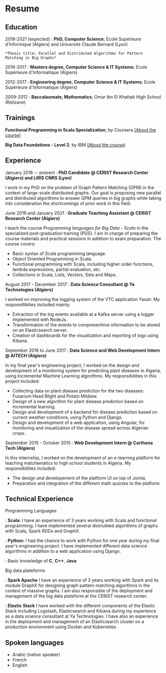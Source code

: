 # Resume

## Education

2018-2021 (expected)
:   **PhD, Computer Science**; Ecole Supérieure d'Informique (Algiers) and Université Claude Bernard (Lyon)

    *Thesis title: Parallel and Distributed Algorithms for Pattern Matching in Big Graphs*

2016-2017
:   **Masters degree, Computer Science & IT Systems**; Ecole Supérieure d'Informatique (Algiers)

2012-2017
:   **Engineering degree, Computer Science & IT Systems**; Ecole Supérieure d'Informatique (Algiers)

2009-2012
:   **Baccalaureate, Mathematics**; Omar Ibn El Khattab High School (Relizane)

## Trainings

**Functional Programming in Scala Specialization**; by Coursera [(About the course)](https://www.coursera.org/account/accomplishments/specialization/J5NVMSFADNYF)

**Big Data Foundations - Level 2**; by IBM [(About the course)](https://www.youracclaim.com/badges/5e7d8d0b-f80e-4e70-a236-6d6e6f645023)


## Experience

January 2018 -- present
:  **PhD Candidate @ CERIST Research Center (Algiers) and LIRIS CNRS (Lyon)**

   I work in my PhD on the problem of Graph Pattern Matching (GPM) in the context of large-scale distributed graphs. Our goal is proposing new parallel and distributed algorithms to answer GPM queries in big graphs while taking into consideration the shortcomings of prior work in this field. 

June 2019 and January 2021
:  **Graduate Teaching Assistant @ CERIST Research Center (Algiers)**

   I teach the course *Programming languages for Big Data - Scala* in the specialized post-graduation training (PGS). I am in charge of preparing the course materials and practical sessions in addition to exam preparation. The course covers:

   * Basic syntax of Scala programming language.
   * Object Oriented Programming in Scala.
   * Functional programming with Scala, including higher order functions, lambda expressions, partial evaluation, etc.
   * Collections in Scala, Lists, Vectors, Sets and Maps.

August 2017 - December 2017
:  **Data Science Consultant @ Ya Technologies (Algiers)**

   I worked on improving the logging system of the VTC application Yassir. My responsitibilies included mainly: 
   * Extraction of the log events available at a Kafka server using a logger implemented with NodeJs. 
   * Transformation of the events to compresenhive information to be stored on an Elasticsearch server.
   * Creation of dashboards for the visualization and reporting of logs using Kibana.

September 2016 to June 2017
:  **Data Science and Web Development Intern @ AITECH (Algiers)**

   In my final year's engineering project, I worked on the design and development of a monitoring system for predicting plant diseases in Algeria, using Incremental Machine  Learning algorithms. My responsibilities in this project included: 
   * Collecting data on plant disease prediction for the two diseases: Fusarium Head Blight and Potato Mildiew.
   * Design of a new algorithm for plant disease prediction based on incremental learning.
   * Design and development of a backend for disease prediction based on current weather conditions, using Python and Django.
   * Design and development of a web application, using Angular, for monitoring and visualization of the disease spread across Algerian crops. 

September 2015 - October 2015
:  **Web Development Intern @ Carthena Tech (Algiers)**

   In this internship, I worked on the development of an e-learning platform for teaching matchematics to high school students in Algeria. My responsibilities included:
   * The design and developement of the platform UI on top of Jomla.
   * Preparation and integration of the different math quizzes to the platform.

## Technical Experience

Programming Languages

:   **Scala:** I have an experience of 3 years working with Scala and functional programming. I have implemented several distriubted algorithms of graphs with Scala, Spark RDDs and GraphX.  

:   **Python:** I had the chance to work with Python for one year during my final year's engineering project. I have implemented different data science algorithms in addition to a web application using Django. 

:   Basic knowledge of **C**, **C++**, **Java**

Big data plateforms

:   **Spark Apache** I have an experience of 3 years working with Spark and its module GraphX for designing graph pattern matching algorithms in the context of massive graphs. I am also responsible of the deployment and management of the big data plateform at the CERIST research center.

:   **Elastic Stack** I have worked with the different components of the Elastic Stack including Logstash, Elasticsearch and Kibana during my experience as a data science consultant at Ya Technologies.  I have also an experience in the deployment and management of an Elasticsearch cluster on a production environment using Docker and Kubernetes.

## Spoken languages

* Arabic (native speaker)
* French
* English
